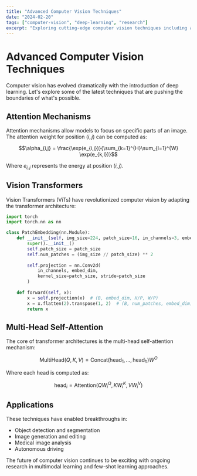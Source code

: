 ```yaml
---
title: "Advanced Computer Vision Techniques"
date: "2024-02-20"
tags: ["computer-vision", "deep-learning", "research"]
excerpt: "Exploring cutting-edge computer vision techniques including attention mechanisms and transformer architectures."
---
```


# Advanced Computer Vision Techniques

Computer vision has evolved dramatically with the introduction of deep learning. Let's explore some of the latest techniques that are pushing the boundaries of what's possible.

## Attention Mechanisms

Attention mechanisms allow models to focus on specific parts of an image. The attention weight for position $(i,j)$ can be computed as:

$$\alpha_{i,j} = \frac{\exp(e_{i,j})}{\sum_{k=1}^{H}\sum_{l=1}^{W} \exp(e_{k,l})}$$

Where $e_{i,j}$ represents the energy at position $(i,j)$.

## Vision Transformers

Vision Transformers (ViTs) have revolutionized computer vision by adapting the transformer architecture:

```python
import torch
import torch.nn as nn

class PatchEmbedding(nn.Module):
    def __init__(self, img_size=224, patch_size=16, in_channels=3, embed_dim=768):
        super().__init__()
        self.patch_size = patch_size
        self.num_patches = (img_size // patch_size) ** 2
        
        self.projection = nn.Conv2d(
            in_channels, embed_dim, 
            kernel_size=patch_size, stride=patch_size
        )
    
    def forward(self, x):
        x = self.projection(x)  # (B, embed_dim, H/P, W/P)
        x = x.flatten(2).transpose(1, 2)  # (B, num_patches, embed_dim)
        return x
```

## Multi-Head Self-Attention

The core of transformer architectures is the multi-head self-attention mechanism:

$$\text{MultiHead}(Q, K, V) = \text{Concat}(\text{head}_1, ..., \text{head}_h)W^O$$

Where each head is computed as:

$$\text{head}_i = \text{Attention}(QW_i^Q, KW_i^K, VW_i^V)$$

## Applications

These techniques have enabled breakthroughs in:
- Object detection and segmentation
- Image generation and editing
- Medical image analysis
- Autonomous driving

The future of computer vision continues to be exciting with ongoing research in multimodal learning and few-shot learning approaches.